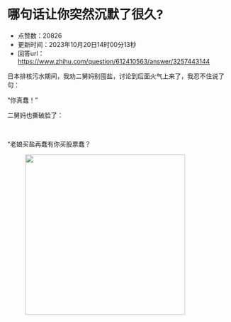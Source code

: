 # 哪句话让你突然沉默了很久?
- 点赞数：20826
- 更新时间：2023年10月20日14时00分13秒
- 回答url：https://www.zhihu.com/question/612410563/answer/3257443144
<body>
 <p data-pid="Sw6zSF_l">日本排核污水期间，我劝二舅妈别囤盐，讨论到后面火气上来了，我忍不住说了句：</p>
 <p data-pid="IPsCiV-K">“你真蠢！”</p>
 <p data-pid="2S0aRGco">二舅妈也撕破脸了：</p>
 <p class="ztext-empty-paragraph"><br></p>
 <p data-pid="njqoaCfY">“老娘买盐再蠢有你买股票蠢？</p>
 <figure data-size="normal">
  <img src="https://picx.zhimg.com/50/v2-21295cf942a08b265a684baae4414591_720w.jpg?source=1940ef5c" data-caption="" data-size="normal" data-rawwidth="361" data-rawheight="272" data-original-token="v2-21295cf942a08b265a684baae4414591" data-default-watermark-src="https://pica.zhimg.com/50/v2-979309df41be90ff5166c1dd707e06fe_720w.jpg?source=1940ef5c" class="content_image" width="361">
 </figure>
 <p></p>
</body>
